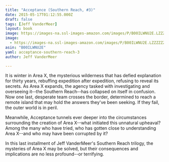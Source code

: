 ```yaml
---
title: "Acceptance (Southern Reach, #3)"
date: 2015-05-17T01:12:55.000Z
draft: false
tags: [Jeff VanderMeer]
layout: book
image: https://images-na.ssl-images-amazon.com/images/P/B00ILWNU2E.LZZZZZZZ.jpg
image: 
  - https://images-na.ssl-images-amazon.com/images/P/B00ILWNU2E.LZZZZZZZ.jpg
asin: "B00ILWNU2E"
yaml: acceptance-southern-reach-3
author: Jeff VanderMeer

---
```


It is winter in Area X, the mysterious wilderness that has defied explanation for thirty years, rebuffing expedition after expedition, refusing to reveal its secrets. As Area X expands, the agency tasked with investigating and overseeing it--the Southern Reach--has collapsed on itself in confusion. Now one last, desperate team crosses the border, determined to reach a remote island that may hold the answers they've been seeking. If they fail, the outer world is in peril.  
  
Meanwhile, Acceptance tunnels ever deeper into the circumstances surrounding the creation of Area X--what initiated this unnatural upheaval? Among the many who have tried, who has gotten close to understanding Area X--and who may have been corrupted by it?  
  
In this last installment of Jeff VanderMeer's Southern Reach trilogy, the mysteries of Area X may be solved, but their consequences and implications are no less profound--or terrifying.